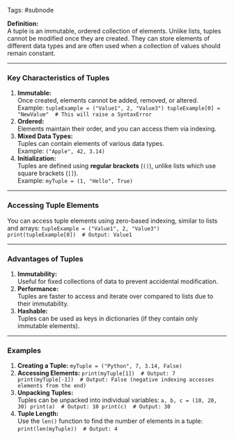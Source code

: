 Tags: #subnode 

**Definition:**  
A tuple is an immutable, ordered collection of elements. Unlike lists, tuples cannot be modified once they are created. They can store elements of different data types and are often used when a collection of values should remain constant.

---
### **Key Characteristics of Tuples**
1. **Immutable:**  
    Once created, elements cannot be added, removed, or altered.  
    Example:
    `tupleExample = ("Value1", 2, "Value3") tupleExample[0] = "NewValue"  # This will raise a SyntaxError`
2. **Ordered:**  
    Elements maintain their order, and you can access them via indexing.
3. **Mixed Data Types:**  
    Tuples can contain elements of various data types.  
    Example: `("Apple", 42, 3.14)`
4. **Initialization:**  
    Tuples are defined using **regular brackets** (`()`), unlike lists which use square brackets (`[]`).  
    Example: `myTuple = (1, "Hello", True)`
---
### **Accessing Tuple Elements**
You can access tuple elements using zero-based indexing, similar to lists and arrays:
`tupleExample = ("Value1", 2, "Value3")   print(tupleExample[0])  # Output: Value1`

---
### **Advantages of Tuples**
1. **Immutability:**  
    Useful for fixed collections of data to prevent accidental modification.
2. **Performance:**  
    Tuples are faster to access and iterate over compared to lists due to their immutability.
3. **Hashable:**  
    Tuples can be used as keys in dictionaries (if they contain only immutable elements).
---
### **Examples**
1. **Creating a Tuple:**
    `myTuple = ("Python", 7, 3.14, False)`
2. **Accessing Elements:**
    `print(myTuple[1])  # Output: 7 print(myTuple[-1])  # Output: False (negative indexing accesses elements from the end)`
3. **Unpacking Tuples:**  
    Tuples can be unpacked into individual variables:
    `a, b, c = (10, 20, 30) print(a)  # Output: 10 print(c)  # Output: 30`
4. **Tuple Length:**  
    Use the `len()` function to find the number of elements in a tuple:
    `print(len(myTuple))  # Output: 4`